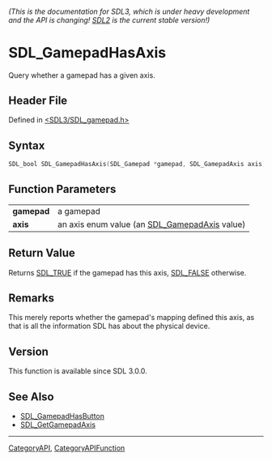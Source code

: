 ###### (This is the documentation for SDL3, which is under heavy development and the API is changing! [SDL2](https://wiki.libsdl.org/SDL2/) is the current stable version!)
# SDL_GamepadHasAxis

Query whether a gamepad has a given axis.

## Header File

Defined in [<SDL3/SDL_gamepad.h>](https://github.com/libsdl-org/SDL/blob/main/include/SDL3/SDL_gamepad.h)

## Syntax

```c
SDL_bool SDL_GamepadHasAxis(SDL_Gamepad *gamepad, SDL_GamepadAxis axis);

```

## Function Parameters

|                 |                                                                  |
| --------------- | ---------------------------------------------------------------- |
| **gamepad**     | a gamepad                                                        |
| **axis**        | an axis enum value (an [SDL_GamepadAxis](SDL_GamepadAxis) value) |

## Return Value

Returns [SDL_TRUE](SDL_TRUE) if the gamepad has this axis,
[SDL_FALSE](SDL_FALSE) otherwise.

## Remarks

This merely reports whether the gamepad's mapping defined this axis, as
that is all the information SDL has about the physical device.

## Version

This function is available since SDL 3.0.0.

## See Also

* [SDL_GamepadHasButton](SDL_GamepadHasButton)
* [SDL_GetGamepadAxis](SDL_GetGamepadAxis)

----
[CategoryAPI](CategoryAPI), [CategoryAPIFunction](CategoryAPIFunction)

